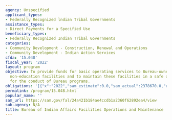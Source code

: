 ```yaml
---
agency: Unspecified
applicant_types:
- Federally Recognized lndian Tribal Governments
assistance_types:
- Direct Payments for a Specified Use
beneficiary_types:
- Federally Recognized Indian Tribal Governments
categories:
- Community Development - Construction, Renewal and Operations
- Community Development - Indian Action Services
cfda: '15.048'
fiscal_year: '2022'
layout: program
objective: To provide funds for basic operating services to Bureau-owned or Bureau-operated
  non-education facilities and to maintain these facilities in a safe operating condition
  for the conduct of Bureau programs.
obligations: '[{"x":"2022","sam_estimate":0.0,"sam_actual":2378670.0,"usa_spending_actual":60826642.98},{"x":"2023","sam_estimate":1542875.0,"sam_actual":0.0,"usa_spending_actual":48690722.7},{"x":"2024","sam_estimate":1600000.0,"sam_actual":0.0,"usa_spending_actual":0.0}]'
permalink: /program/15.048.html
popular_name: ''
sam_url: https://sam.gov/fal/24a421b184ae4ccdb1a2360f62892ea4/view
sub-agency: N/A
title: Bureau of Indian Affairs Facilities Operations and Maintenance
---
```

